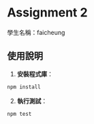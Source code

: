 # Assignment 2


學生名稱：faicheung

## 使用說明

1. **安裝程式庫**：

```bash
npm install
```

2. **執行測試**：

```bash
npm test
```
